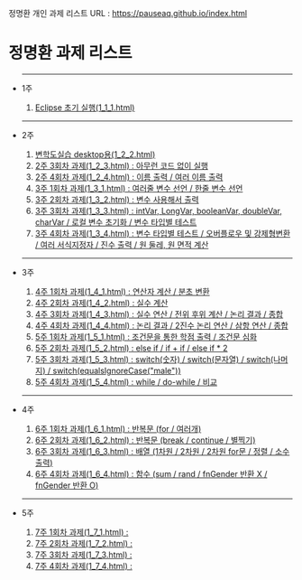 정명환 개인 과제 리스트 URL : https://pauseaq.github.io/index.html

<body>
<h1>정명환 과제 리스트</h3>
  <ul><hr/>
  <li> 1주 </li>
  <ol>
    <li><a href=https://pauseaq.github.io/java/1_1_1.html>Eclipse 초기 실행(1_1_1.html)</a></li>
  </ol><hr/>
  <li> 2주 </li>
  <ol>
    <li><a href="https://pauseaq.github.io/java/1_2_2.html">변학도실습 desktop용(1_2_2.html)</a></li>
    <li><a href="https://pauseaq.github.io/java/1_2_3.html">2주 3회차 과제(1_2_3.html) : 아무런 코드 없이 실행</a></li>
    <li><a href="https://pauseaq.github.io/java/1_2_4.html">2주 4회차 과제(1_2_4.html) : 이름 출력 / 여러 이름 출력</a></li>
    <li><a href="https://pauseaq.github.io/java/1_3_1.html">3주 1회차 과제(1_3_1.html) : 여러줄 변수 선언 / 한줄 변수 선언</a></li>
    <li><a href="https://pauseaq.github.io/java/1_3_2.html">3주 2회차 과제(1_3_2.html) : 변수 사용해서 출력</a></li>
    <li><a href="https://pauseaq.github.io/java/1_3_3.html">3주 3회차 과제(1_3_3.html) : intVar, LongVar, booleanVar, doubleVar, charVar / 로컬 변수 초기화 / 변수 타입별 테스트</a></li>
    <li><a href="https://pauseaq.github.io/java/1_3_4.html">3주 4회차 과제(1_3_4.html) : 변수 타입별 테스트 / 오버플로우 및 강제형변환 / 여러 서식지정자 / 진수 출력 / 원 둘레, 원 면적 계산</a></li>
  </ol><hr/>
  <li> 3주 </li>
  <ol>
    <li><a href="https://pauseaq.github.io/java/1_4_1.html">4주 1회차 과제(1_4_1.html) : 연산자 계산 / 분초 변환</a></li>
    <li><a href="https://pauseaq.github.io/java/1_4_2.html">4주 2회차 과제(1_4_2.html) : 실수 계산</a></li>
    <li><a href="https://pauseaq.github.io/java/1_4_3.html">4주 3회차 과제(1_4_3.html) : 실수 연산 / 전위 후위 계산 / 논리 결과 / 종합</a></li>
    <li><a href="https://pauseaq.github.io/java/1_4_4.html">4주 4회차 과제(1_4_4.html) : 논리 결과 / 2진수 논리 연산 / 삼항 연산 / 종합</a></li>
    <li><a href="https://pauseaq.github.io/java/1_5_1.html">5주 1회차 과제(1_5_1.html) : 조건문을 통한 학점 출력 / 조건문 심화</a></li>
    <li><a href="https://pauseaq.github.io/java/1_5_2.html">5주 2회차 과제(1_5_2.html) : else if / if + if / else if * 2</a></li>
    <li><a href="https://pauseaq.github.io/java/1_5_3.html">5주 3회차 과제(1_5_3.html) : switch(숫자) / switch(문자열) / switch(나머지) / switch(equalsIgnoreCase("male"))</a></li>
    <li><a href="https://pauseaq.github.io/java/1_5_4.html">5주 4회차 과제(1_5_4.html) : while / do-while / 비교</a></li>
  </ol> <hr/>
  <li> 4주 </li>
  <ol>
    <li><a href="https://pauseaq.github.io/java/1_6_1.html">6주 1회차 과제(1_6_1.html) : 반복문 (for / 여러개)</a></li>
    <li><a href="https://pauseaq.github.io/java/1_6_2.html">6주 2회차 과제(1_6_2.html) : 반복문 (break / continue / 별찍기)</a></li>
    <li><a href="https://pauseaq.github.io/java/1_6_3.html">6주 3회차 과제(1_6_3.html) : 배열 (1차원 / 2차원 / 2차원 for문 / 정렬 / 소수 출력)</a></li>
    <li><a href="https://pauseaq.github.io/java/1_6_4.html">6주 4회차 과제(1_6_4.html) : 함수 (sum / rand / fnGender 반환 X / fnGender 반환 O)</a></li>
  </ol> <hr/>
  <li> 5주 </li>
  <ol>
    <li><a href="https://pauseaq.github.io/java/1_7_1.html">7주 1회차 과제(1_7_1.html) : </a></li>
    <li><a href="https://pauseaq.github.io/java/1_7_2.html">7주 2회차 과제(1_7_2.html) : </a></li>
    <li><a href="https://pauseaq.github.io/java/1_7_3.html">7주 3회차 과제(1_7_3.html) : </a></li>
    <li><a href="https://pauseaq.github.io/java/1_7_4.html">7주 4회차 과제(1_7_4.html) : </a></li>
  </ol>
  </ul>
</body>

